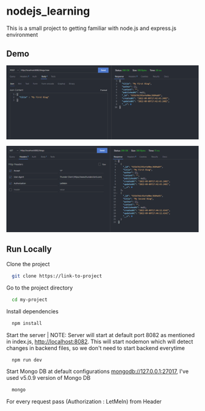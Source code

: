 # nodejs_learning

This is a small project to getting familiar with node.js and express.js environment

## Demo

![post-call-sample.png](https://github.com/rahulchaudhary2244/media-repository/blob/main/blog_post_nodejs.PNG)

![get-call-sample.png](https://github.com/rahulchaudhary2244/media-repository/blob/main/blog_get_nodejs.PNG)

## Run Locally

Clone the project

```bash
  git clone https://link-to-project
```

Go to the project directory

```bash
  cd my-project
```

Install dependencies

```bash
  npm install
```

Start the server | NOTE: Server will start at default port 8082 as mentioned in index.js, [http://localhost:8082](http://localhost:8082). This will start nodemon which will detect changes in backend files, so we don't need to start backend everytime

```bash
  npm run dev
```

Start Mongo DB at default configurations [mongodb://127.0.0.1:27017](mongodb://127.0.0.1:27017), I've used v5.0.9 version of Mongo DB

```bash
  mongo
```

For every request pass (Authorization : LetMeIn) from Header
